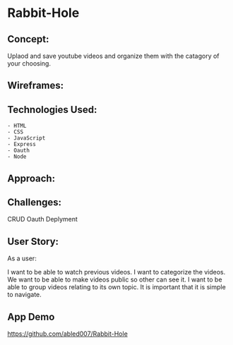 # Rabbit-Hole

## Concept:
Uplaod and save youtube videos and organize them with the catagory of your choosing. 

## Wireframes:

## Technologies Used:
    - HTML
    - CSS
    - JavaScript
    - Express
    - Oauth
    - Node

## Approach:


## Challenges:
CRUD
Oauth
Deplyment


## User Story:
As a user:

I want to be able to watch previous videos.
I want to categorize the videos.
We want to be able to make videos public so other can see it.
I want to be able to group videos relating to its own topic.
It is important that it is simple to navigate.


## App Demo
https://github.com/abled007/Rabbit-Hole

